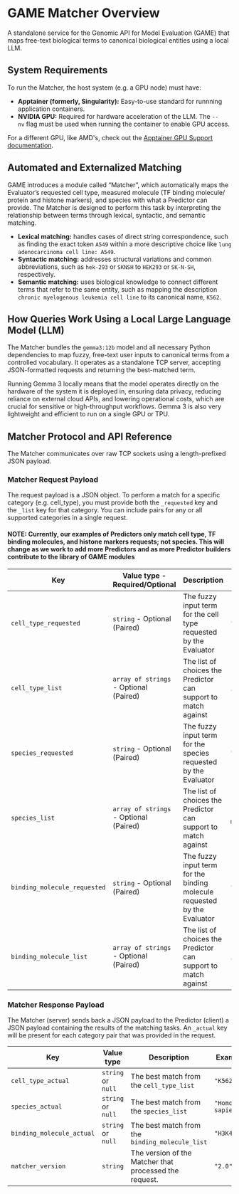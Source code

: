 # GAME Matcher Overview

A standalone service for the Genomic API for Model Evaluation (GAME) that maps free-text biological terms to canonical biological entities using a local LLM.

## System Requirements

To run the Matcher, the host system (e.g. a GPU node) must have:

- **Apptainer (formerly, Singularity):** Easy-to-use standard for runnning application containers.
- **NVIDIA GPU:** Required for hardware acceleration of the LLM. The `--nv` flag must be used when running the container to enable GPU access.

For a different GPU, like AMD's, check out the [Apptainer GPU Support documentation](https://apptainer.org/docs/user/1.0/gpu.html).

## Automated and Externalized Matching

GAME introduces a module called “Matcher”, which automatically maps the Evaluator’s requested cell type, measured molecule (TF binding molecule/ protein and histone markers), and species with what a Predictor can provide. The Matcher is designed to perform this task by interpreting the relationship between terms through lexical, syntactic, and semantic matching.

- **Lexical matching:** handles cases of direct string correspondence, such as finding the exact token `A549` within a more descriptive choice like `lung adenocarcinoma cell line: A549`.
- **Syntactic matching:** addresses structural variations and common abbreviations, such as `hek-293` or `SKNSH` to `HEK293` or `SK-N-SH`, respectively.
- **Semantic matching:** uses biological knowledge to connect different terms that refer to the same entity, such as mapping the description `chronic myelogenous leukemia cell line` to its canonical name, `K562`.

## How Queries Work Using a Local Large Language Model (LLM)

The Matcher bundles the `gemma3:12b` model and all necessary Python dependencies to map fuzzy, free-text user inputs to canonical terms from a controlled vocabulary. It operates as a standalone TCP server, accepting JSON-formatted requests and returning the best-matched term.

Running Gemma 3 locally means that the model operates directly on the hardware of the system it is deployed in, ensuring data privacy, reducing reliance on external cloud APIs, and lowering operational costs, which are crucial for sensitive or high-throughput workflows. Gemma 3 is also very lightweight and efficient to run on a single GPU or TPU.

## Matcher Protocol and API Reference

The Matcher communicates over raw TCP sockets using a length-prefixed JSON payload.

### Matcher Request Payload

The request payload is a JSON object. To perform a match for a specific category (e.g. cell_type), you must provide both the `_requested` key and the `_list` key for that category. You can include pairs for any or all supported categories in a single request.

#### NOTE: Currently, our examples of Predictors only match cell type, TF binding molecules, and histone markers requests; not species. This will change as we work to add more Predictors and as more Predictor builders contribute to the library of GAME modules

| Key                 | Value type - Required/Optional                   | Description  | Example   |
|--------------|--------------|-------------------------------|--------------|
| `cell_type_requested`                 | `string` - Optional (Paired)                   | The fuzzy input term for the cell type requested by the Evaluator | `"Leukemia cell line"`   |
| `cell_type_list`                 | `array of strings` - Optional (Paired)                   | The list of choices the Predictor can support to match against | `["K562", "A549", "HepG2"]`   |
| `species_requested`                 | `string` - Optional (Paired)                   | The fuzzy input term for the species requested by the Evaluator | `"h_sap"`   |
| `species_list`                 | `array of strings` - Optional (Paired)                   | The list of choices the Predictor can support to match against | `["Homo sapiens", "Mus musculus"]`   |
| `binding_molecule_requested`                 | `string` - Optional (Paired)                   | The fuzzy input term for the binding molecule requested by the Evaluator | `"H3K4_trimethylation"`   |
| `binding_molecule_list`                 | `array of strings` - Optional (Paired)                   | The list of choices the Predictor can support to match against | `["CTCF", "H3K4me3", "POLR2A"]`   |

### Matcher Response Payload

The Matcher (server) sends back a JSON payload to the Predictor (client) a JSON payload containing the results of the matching tasks. An `_actual` key will be present for each category pair that was provided in the request.

| Key                 | Value type                   | Description  | Example   |
|--------------|--------------|-------------------------------|--------------|
| `cell_type_actual`                 | `string` or `null`                   | The best match from the `cell_type_list` | `"K562"`   |
| `species_actual`                 | `string` or `null`                   | The best match from the `species_list` | `"Homo sapiens"`   |
| `binding_molecule_actual`                 | `string` or `null`                   | The best match from the `binding_molecule_list` | `"H3K4me3"`   |
| `matcher_version`                 | `string`                   | The version of the Matcher that processed the request. | `"2.0"`   |